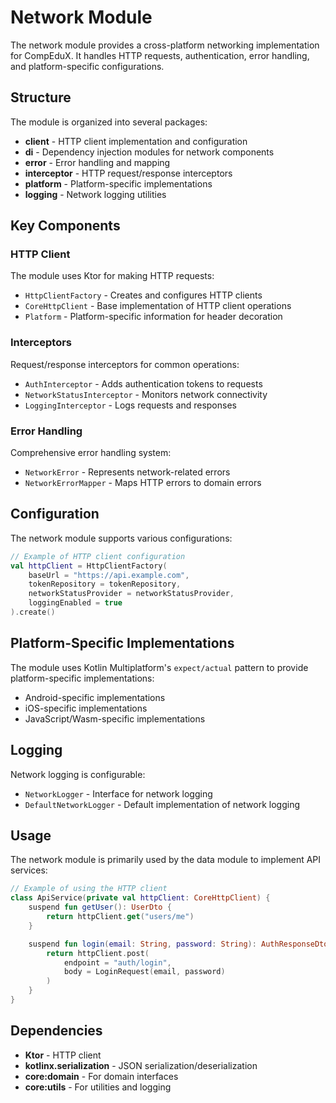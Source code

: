# Network Module

The network module provides a cross-platform networking implementation for CompEduX. It handles HTTP requests, authentication, error handling, and platform-specific configurations.

## Structure

The module is organized into several packages:

- **client** - HTTP client implementation and configuration
- **di** - Dependency injection modules for network components
- **error** - Error handling and mapping
- **interceptor** - HTTP request/response interceptors
- **platform** - Platform-specific implementations
- **logging** - Network logging utilities

## Key Components

### HTTP Client

The module uses Ktor for making HTTP requests:

- `HttpClientFactory` - Creates and configures HTTP clients
- `CoreHttpClient` - Base implementation of HTTP client operations
- `Platform` - Platform-specific information for header decoration

### Interceptors

Request/response interceptors for common operations:

- `AuthInterceptor` - Adds authentication tokens to requests
- `NetworkStatusInterceptor` - Monitors network connectivity
- `LoggingInterceptor` - Logs requests and responses

### Error Handling

Comprehensive error handling system:

- `NetworkError` - Represents network-related errors
- `NetworkErrorMapper` - Maps HTTP errors to domain errors

## Configuration

The network module supports various configurations:

```kotlin
// Example of HTTP client configuration
val httpClient = HttpClientFactory(
    baseUrl = "https://api.example.com",
    tokenRepository = tokenRepository,
    networkStatusProvider = networkStatusProvider,
    loggingEnabled = true
).create()
```

## Platform-Specific Implementations

The module uses Kotlin Multiplatform's `expect/actual` pattern to provide platform-specific implementations:

- Android-specific implementations
- iOS-specific implementations
- JavaScript/Wasm-specific implementations

## Logging

Network logging is configurable:

- `NetworkLogger` - Interface for network logging
- `DefaultNetworkLogger` - Default implementation of network logging

## Usage

The network module is primarily used by the data module to implement API services:

```kotlin
// Example of using the HTTP client
class ApiService(private val httpClient: CoreHttpClient) {
    suspend fun getUser(): UserDto {
        return httpClient.get("users/me")
    }

    suspend fun login(email: String, password: String): AuthResponseDto {
        return httpClient.post(
            endpoint = "auth/login",
            body = LoginRequest(email, password)
        )
    }
}
```

## Dependencies

- **Ktor** - HTTP client
- **kotlinx.serialization** - JSON serialization/deserialization
- **core:domain** - For domain interfaces
- **core:utils** - For utilities and logging
